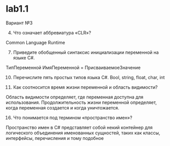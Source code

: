 # lab1.1

Вариант №3

4. Что означает аббревиатура «CLR»?

Common Language Runtime

7. Приведите обобщенный синтаксис инициализации переменной на языке
C#.

ТипПеременной ИмяПеременной = ПрисваиваемоеЗначение

10. Перечислите пять простых типов языка C#.
Bool, string, float, char, int

13. Как соотносится время жизни переменной и область видимости?

Область видимости определяет, где переменная доступна для использования. Продолжительность жизни переменной определяет, когда переменная создается и когда уничтожается.

16. Что понимается под термином «пространство имен»?

Пространство имен в C# представляет собой некий контейнер для логического объединения именованных сущностей, таких как классы, интерфейсы, перечисления и тому подобное
